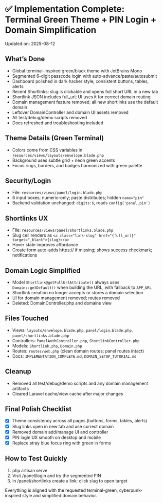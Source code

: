 # ✅ Implementation Complete: Terminal Green Theme + PIN Login + Domain Simplification

Updated on: 2025-08-12

## What’s Done
- Global terminal-inspired green/black theme with JetBrains Mono
- Segmented 6-digit passcode login with auto-advance/paste/autosubmit
- Dashboard polished in dark hacker style; consistent buttons, tables, alerts
- Recent Shortlinks: slug is clickable and opens full short URL in a new tab
- Shortlink JSON includes full_url; UI uses it for correct domain routing
- Domain management feature removed; all new shortlinks use the default domain
- Leftover DomainController and domain UI assets removed
- All test/debug/demo scripts removed
- Docs refreshed and troubleshooting included

## Theme Details (Green Terminal)
- Colors come from CSS variables in `resources/views/layouts/envelope.blade.php`
- Background uses subtle grid + neon green accents
- Focus rings, borders, and badges harmonized with green palette

## Security/Login
- File: `resources/views/panel/login.blade.php`
- 6 input boxes; numeric-only; paste distributes; hidden `name="pin"`
- Backend validation unchanged: `digits:6`, reads `config('panel.pin')`

## Shortlinks UX
- File: `resources/views/panel/shortlinks.blade.php`
- Slug cell renders as `<a class="link-slug" href="{full_url}" target="_blank">{slug}</a>`
- Hover state improves affordance
- Create form auto-adds https:// if missing; shows success checkmark; notifications

## Domain Logic Simplified
- Model `Shortlink@getFullUrlAttribute()` always uses `Domain::getDefault()` when building the URL, with fallback to `APP_URL`
- Shortlink creation no longer accepts or stores a domain selection
- UI for domain management removed; routes removed
- Deleted: DomainController.php and domains view

## Files Touched
- Views: `layouts/envelope.blade.php`, `panel/login.blade.php`, `panel/shortlinks.blade.php`
- Controllers: `PanelAuthController.php`, `ShortlinkController.php`
- Models: `Shortlink.php`, `Domain.php`
- Routes: `routes/web.php` (clean domain routes; panel routes intact)
- Docs: `IMPLEMENTATION_COMPLETE.md`, `DOMAIN_SETUP_TUTORIAL.md`

## Cleanup
- Removed all test/debug/demo scripts and any domain management artifacts
- Cleared Laravel cache/view cache after major changes

## Final Polish Checklist
- [x] Theme consistency across all pages (buttons, forms, tables, alerts)
- [x] Slug links open in new tab and use correct domain
- [x] Removed domain add/manage UI and controller
- [x] PIN login UX smooth on desktop and mobile
- [x] Replace stray blue focus ring with green in forms

## How to Test Quickly
1) php artisan serve
2) Visit /panel/login and try the segmented PIN
3) In /panel/shortlinks create a link; click slug to open target

Everything is aligned with the requested terminal-green, cyberpunk-inspired style and simplified domain behavior.
